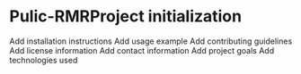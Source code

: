 # Pulic-RMRProject initialization
Add installation instructions
Add usage example
Add contributing guidelines
Add license information
Add contact information
Add project goals
Add technologies used
